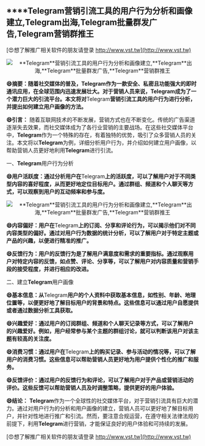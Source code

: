 ## ****Telegram**营销引流工具的用户行为分析和画像建立,**Telegram**出海,**Telegram**批量群发广告,**Telegram**营销群推王**

[😍想了解推广相关软件的朋友请登录 http://www.vst.tw](http://www.vst.tw)

 <center><img src="https://vst.tw/MP4/tuiguang/png/6.png" alt="**Telegram**营销引流工具的用户行为分析和画像建立,**Telegram**出海,**Telegram**批量群发广告,**Telegram**营销群推王"></center>

**😄摘要：随着社交媒体的普及，**Telegram**作为一款安全、私密且功能强大的即时通讯应用，在全球范围内迅速发展壮大。对于营销人员来说，**Telegram**成为了一个潜力巨大的引流平台。本文将对**Telegram**营销引流工具的用户行为进行分析，并提出如何建立用户画像的方法。**

**😄引言：**
随着互联网技术的不断发展，营销方式也在不断变化。传统的广告渠道逐渐失去效果，而社交媒体成为了各行业营销的主要战场。在这些社交媒体平台中，**Telegram**作为一个特殊的存在，有着独特的优势，吸引了众多营销人员的关注。本文将以**Telegram**为例，详细分析用户行为，并介绍如何建立用户画像，以帮助营销人员更好地利用**Telegram**进行引流。

一、**Telegram**用户行为分析

**😄用户活跃度：通过分析用户在**Telegram**上的活跃度，可以了解用户对于不同类型内容的喜好程度，从而更好地定位目标用户。通过群组、频道和个人聊天等方式，可以观察到用户的互动频率和参与度。**

 <center><img src="https://vst.tw/MP4/tuiguang/png/5.png" alt="**Telegram**营销引流工具的用户行为分析和画像建立,**Telegram**出海,**Telegram**批量群发广告,**Telegram**营销群推王"></center>

**😄内容偏好：用户在**Telegram**上的订阅、分享和评论行为，可以揭示他们对不同内容类型的偏好。通过对用户行为数据的统计分析，可以了解用户对于特定主题或产品的兴趣，以便进行精准的推广。**

**😄反馈行为：用户的反馈行为是了解用户满意度和需求的重要指标。通过观察用户对特定内容的反馈，如点赞、评论、分享等，可以了解用户对内容质量和营销手段的接受程度，并进行相应的改进。**

二、建立**Telegram**用户画像

**😄基本信息：从**Telegram**用户的个人资料中获取基本信息，如性别、年龄、地理位置等，以便更好地了解目标用户的背景和特点。这些信息可以通过用户自愿提供或者通过数据分析工具获取。**

**😄兴趣爱好：通过用户的订阅群组、频道和个人聊天记录等方式，可以了解用户的兴趣爱好。例如，用户经常参与某个主题的群组讨论，就可以判断该用户对该主题有较高的关注度。**

**😄消费习惯：通过用户在**Telegram**上的购买记录、参与活动的情况等，可以了解用户的消费习惯。这些信息可以帮助营销人员更好地为用户提供个性化的推广和服务。**

**😄反馈评价：通过用户的反馈行为和评论，可以了解用户对于产品或营销活动的评价。这些反馈可以帮助营销人员及时调整策略，提供更好的用户体验。**

**😄结论：**
**Telegram**作为一个全球性的社交媒体平台，对于营销引流具有巨大的潜力。通过对用户行为的分析和用户画像的建立，营销人员可以更好地了解目标用户，并针对性地进行推广和引流。然而，要注意合规运营，在遵守相关法律法规的前提下，利用**Telegram**进行营销，才能保证良好的用户体验和可持续的发展。

[😍想了解推广相关软件的朋友请登录 http://www.vst.tw](http://www.vst.tw)



